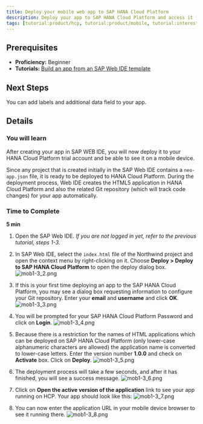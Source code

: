 ```yaml
---
title: Deploy your mobile web app to SAP HANA Cloud Platform
description: Deploy your app to SAP HANA Cloud Platform and access it from your desktop and mobile devices
tags: [tutorial:product/hcp, tutorial:product/mobile, tutorial:interest/gettingstarted]
---
```

## Prerequisites
 - **Proficiency:** Beginner
 - **Tutorials:** [Build an app from an SAP Web IDE template](http://go.sap.com/developer/tutorials/build-mobile-web-app-from-template.html)

## Next Steps
You can add labels and additional data field to your app.

## Details

### You will learn
After creating your app in SAP WEB IDE, you will now deploy it to your HANA Cloud Platform trial account and be able to see it on a mobile device.

Since any project that is created initially in the SAP Web IDE contains a ```neo-app.json``` file, it is ready to be deployed to HANA Cloud Platform. During the deployment process, Web IDE creates the HTML5 application in HANA Cloud Platform and also the related Git repository (which will track code changes) for your app automatically.

### Time to Complete
**5 min**


1. Open the SAP Web IDE.
*If you are not logged in yet, refer to the previous tutorial, steps 1-3.*

2. In SAP Web IDE, select the ```index.html``` file of the Northwind project and open the context menu by right-clicking on it. Choose **Deploy > Deploy to SAP HANA Cloud Platform** to open the deploy dialog box.
![mob1-3_2.png](https://raw.githubusercontent.com/SAPDocuments/Tutorials/master/tutorials/hcp-deploy-mobile-web-app/mob1-3_2.png)

3. If this is your first time deploying an app to the SAP HANA Cloud Platform, you may see a dialog box requesting information to configure your Git repository. Enter your **email** and **username** and click **OK**.
![mob1-3_3.png](https://raw.githubusercontent.com/SAPDocuments/Tutorials/master/tutorials/hcp-deploy-mobile-web-app/mob1-3_2.png)

4. You will be prompted for your SAP HANA Cloud Platform Password and click on **Login**.
![mob1-3_4.png](https://raw.githubusercontent.com/SAPDocuments/Tutorials/master/tutorials/hcp-deploy-mobile-web-app/mob1-3_4.png)

5. Because there is a restriction for the names of HTML applications which can be deployed on SAP HANA Cloud Platform (only lower-case alphanumeric characters are allowed) the application name is converted to lower-case letters. Enter the version number **1.0.0** and check on **Activate** box. Click on **Deploy**.
![mob1-3_5.png](https://raw.githubusercontent.com/SAPDocuments/Tutorials/master/tutorials/hcp-deploy-mobile-web-app/mob1-3_5.png)

6. The deployment process will take a few seconds, and after it has finished, you will see a success message.
![mob1-3_6.png](https://raw.githubusercontent.com/SAPDocuments/Tutorials/master/tutorials/hcp-deploy-mobile-web-app/mob1-3_6.png)

7. Click on **Open the active version of the application** link to see your app running on HCP. Your app should look like this:
![mob1-3_7.png](https://raw.githubusercontent.com/SAPDocuments/Tutorials/master/tutorials/hcp-deploy-mobile-web-app/mob1-3_7.png)

8. You can now enter the application URL in your mobile device browser to see it running there.
![mob1-3_8.png](https://raw.githubusercontent.com/SAPDocuments/Tutorials/master/tutorials/hcp-deploy-mobile-web-app/mob1-3_8.png)
